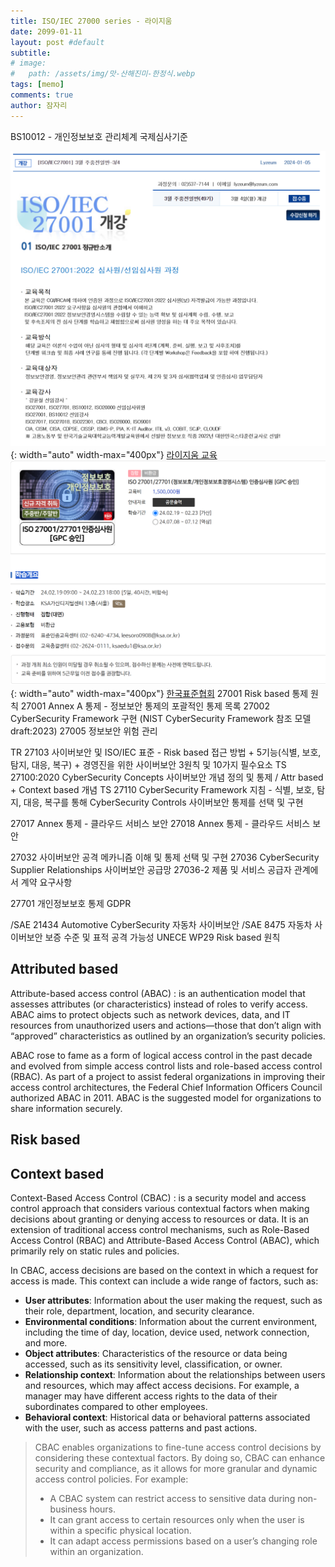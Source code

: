```yaml
---
title: ISO/IEC 27000 series - 라이지움
date: 2099-01-11
layout: post #default
subtitle: 
# image:
#   path: /assets/img/맛-산해진미-한정식.webp
tags: [memo]
comments: true
author: 잠자리
---
```


BS10012 - 개인정보보호 관리체계 국제심사기준

![라이지움 ISO 27001](/assets/img/라이지움-ISO-27001.png){: width="auto" width-max="400px"}
[라이지움 교육](https://www.lyzeum.com/board/begin_view.asp?Seq=52887&Now_Page=1&Page_Size=10&Sear_Key=Title&Sear_Word=&Clas_Code=CC1580&Cate_Code=&Star_Date=&End_Date=&Boar_Code=MP1174)
![한국표준협회](assets/img/한국표준협회-ISO-27001-교육.png){: width="auto" width-max="400px"}
[한국표준협회](https://www.ksaedu.or.kr/edu/course/view.user?paramMap.course_code=COL88357)
27001 Risk based 통제 원칙
27001 Annex A 통제 - 정보보안 통제의 포괄적인 통제 목록
27002 CyberSecurity Framework 구현 (NIST CyberSecurity Framework 참조 모델 draft:2023)
27005 정보보안 위험 관리

TR 27103 사이버보안 및 ISO/IEC 표준 - Risk based 접근 방법 + 5기능(식별, 보호, 탐지, 대응, 복구) + 경영진을 위한 사이버보안 3원칙 및 10가지 필수요소
TS 27100:2020 CyberSecurity Concepts 사이버보안 개념 정의 및 통제 / Attr based + Context based 개념 
TS 27110 CyberSecurity Framework 지침 - 식별, 보호, 탐지, 대응, 복구를 통해 CyberSecurity Controls 사이버보안 통제를 선택 및 구현

27017 Annex 통제 - 클라우드 서비스 보안
27018 Annex 통제 - 클라우드 서비스 보안

27032 사이버보안 공격 메카니즘 이해 및 통제 선택 및 구현
27036 CyberSecurity Supplier Relationships 사이버보안 공급망
27036-2 제품 및 서비스 공급자 관계에서 계약 요구사항

27701 개인정보보호 통제
GDPR

/SAE 21434 Automotive CyberSecurity 자동차 사이버보안
/SAE 8475 자동차 사이버보안 보증 수준 및 표적 공격 가능성
UNECE WP29 Risk based 원칙

## Attributed based

Attribute-based access control (ABAC)
: is an authentication model that assesses attributes (or characteristics) instead of roles to verify access. ABAC aims to protect objects such as network devices, data, and IT resources from unauthorized users and actions—those that don’t align with “approved” characteristics as outlined by an organization’s security policies.

ABAC rose to fame as a form of logical access control in the past decade and evolved from simple access control lists and role-based access control (RBAC). As part of a project to assist federal organizations in improving their access control architectures, the Federal Chief Information Officers Council authorized ABAC in 2011. ABAC is the suggested model for organizations to share information securely.

## Risk based

## Context based 

Context-Based Access Control (CBAC) 
: is a security model and access control approach that considers various contextual factors when making decisions about granting or denying access to resources or data. It is an extension of traditional access control mechanisms, such as Role-Based Access Control (RBAC) and Attribute-Based Access Control (ABAC), which primarily rely on static rules and policies.

In CBAC, access decisions are based on the context in which a request for access is made. This context can include a wide range of factors, such as:

* **User attributes**: Information about the user making the request, such as their role, department, location, and security clearance.
* **Environmental conditions**: Information about the current environment, including the time of day, location, device used, network connection, and more.
* **Object attributes**: Characteristics of the resource or data being accessed, such as its sensitivity level, classification, or owner.
* **Relationship context**: Information about the relationships between users and resources, which may affect access decisions. For example, a manager may have different access rights to the data of their subordinates compared to other employees.
* **Behavioral context**: Historical data or behavioral patterns associated with the user, such as access patterns and past actions.

> CBAC enables organizations to fine-tune access control decisions by considering these contextual factors. By doing so, CBAC can enhance security and compliance, as it allows for more granular and dynamic access control policies. 
>For example:
> * A CBAC system can restrict access to sensitive data during non-business hours.
> * It can grant access to certain resources only when the user is within a specific physical location.
> * It can adapt access permissions based on a user’s changing role within an organization.